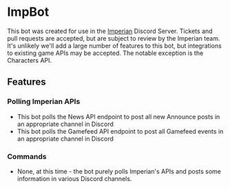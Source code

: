 # ImpBot

This bot was created for use in the [Imperian](https://www.imperian.com) Discord Server. Tickets and pull requests are accepted, but are subject to review by the Imperian team. It's unlikely we'll add a large number of features to this bot, but integrations to existing game APIs may be accepted. The notable exception is the Characters API.

## Features

### Polling Imperian APIs

 - This bot polls the News API endpoint to post all new Announce posts in an appropriate channel in Discord
 - This bot polls the Gamefeed API endpoint to post all Gamefeed events in an appropriate channel in Discord

### Commands

 - None, at this time - the bot purely polls Imperian's APIs and posts some information in various Discord channels.

